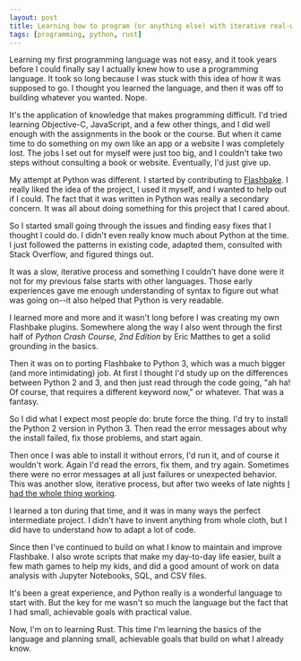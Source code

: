 ```yaml
---
layout: post
title: Learning how to program (or anything else) with iterative real-world goals
tags: [programming, python, rust]
---
```


Learning my first programming language was not easy, and it took years before I could finally say I actually knew how to use a programming language. It took so long because I was stuck with this idea of how it was supposed to go. I thought you learned the language, and then it was off to building whatever you wanted. Nope. 

It's the application of knowledge that makes programming difficult. I'd tried learning Objective-C, JavaScript, and a few other things, and I did well enough with the assignments in the book or the course. But when it came time to do something on my own like an app or a website I was completely lost. The jobs I set out for myself were just too big, and I couldn't take two steps without consulting a book or website. Eventually, I'd just give up.

My attempt at Python was different. I started by contributing to [Flashbake](https://github.com/cmdln/flashbake/). I really liked the idea of the project, I used it myself, and I wanted to help out if I could. The fact that it was written in Python was really a secondary concern. It was all about doing something for this project that I cared about.

So I started small going through the issues and finding easy fixes that I thought I could do. I didn't even really know much about Python at the time. I just followed the patterns in existing code, adapted them, consulted with Stack Overflow, and figured things out. 

It was a slow, iterative process and something I couldn't have done were it not for my previous false starts with other languages. Those early experiences gave me enough understanding of syntax to figure out what was going on--it also helped that Python is very readable. 

I learned more and more and it wasn't long before I was creating my own Flashbake plugins. Somewhere along the way I also went through the first half of *Python Crash Course, 2nd Edition* by Eric Matthes to get a solid grounding in the basics. 

Then it was on to porting Flashbake to Python 3, which was a much bigger (and more intimidating) job. At first I thought I'd study up on the differences between Python 2 and 3, and then just read through the code going, "ah ha! Of course, that requires a different keyword now," or whatever. That was a fantasy.

So I did what I expect most people do: brute force the thing. I'd try to install the Python 2 version in Python 3. Then read the error messages about why the install failed, fix those problems, and start again. 

Then once I was able to install it without errors, I'd run it, and of course it wouldn't work. Again I'd read the errors, fix them, and try again. Sometimes there were no error messages at all just failures or unexpected behavior. This was another slow, iterative process, but after two weeks of late nights [I had the whole thing working](https://github.com/cmdln/flashbake/pull/40/commits). 

I learned a ton during that time, and it was in many ways the perfect intermediate project. I didn't have to invent anything from whole cloth, but I did have to understand how to adapt a lot of code.

Since then I've continued to build on what I know to maintain and improve Flashbake. I also wrote scripts that make my day-to-day life easier, built a few math games to help my kids, and did a good amount of work on data analysis with Jupyter Notebooks, SQL, and CSV files. 

It's been a great experience, and Python really is a wonderful language to start with. But the key for me wasn't so much the language but the fact that I had small, achievable goals with practical value.

Now, I'm on to learning Rust. This time I'm learning the basics of the language and planning small, achievable goals that build on what I already know. 



